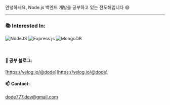 안녕하세요, Node.js 백엔드 개발을 공부하고 있는 전도해입니다 😄

---

### **📚 Interested In:**  
![NodeJS](https://img.shields.io/badge/node.js-6DA55F?style=for-the-badge&logo=node.js&logoColor=white)
![Express.js](https://img.shields.io/badge/express.js-%23404d59.svg?style=for-the-badge&logo=express&logoColor=%2361DAFB)
![MongoDB](https://img.shields.io/badge/MongoDB-%234ea94b.svg?style=for-the-badge&logo=mongodb&logoColor=white)

<br/>

#### **📝 공부 블로그:**  
[https://velog.io/@dode](https://velog.io/@dode)

#### **📫 Contact:**  
dode777.dev@gmail.com


